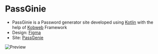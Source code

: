 # PassGinie

- PassGinie is a Password generator site developed using [Kotlin](https://kotlinlang.org/) with the help of [Kobweb](https://kobweb.varabyte.com/) Framework
- Design: [Figma](https://www.figma.com/file/yzTg66ua8Ma0OJ52rW3Eoi/PassGinie?type=design&node-id=0%3A1&mode=design&t=myspeXlm79KeUOCu-1)
- Site: [PassGenie](https://binayshaw7777.github.io/PassGenie/)
  
![Preview](https://github.com/binayshaw7777/PassGinie-Kobweb/assets/62587060/97b00bed-90c9-428a-bd48-92fbda0a717b)
